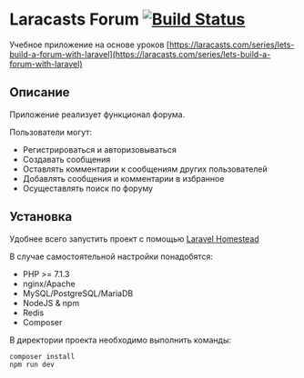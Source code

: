 # Laracasts Forum [![Build Status](https://travis-ci.org/poymanov/forum.svg?branch=master)](https://travis-ci.org/poymanov/forum)

Учебное приложение на основе уроков [https://laracasts.com/series/lets-build-a-forum-with-laravel](https://laracasts.com/series/lets-build-a-forum-with-laravel)

## Описание

Приложение реализует функционал форума.

Пользователи могут:

* Регистрироваться и авторизовываться
* Создавать сообщения
* Оставлять комментарии к сообщениям других пользователей
* Добавлять сообщения и комментарии в избранное
* Осущеставлять поиск по форуму


## Установка

Удобнее всего запустить проект с помощью [Laravel Homestead](https://github.com/poymanov/laravel-homestead-how-to)

В случае самостоятельной настройки понадобятся:

- PHP >= 7.1.3
- nginx/Apache
- MySQL/PostgreSQL/MariaDB
- NodeJS & npm
- Redis
- Composer

В директории проекта необходимо выполнить команды:

```
composer install
npm run dev
```
